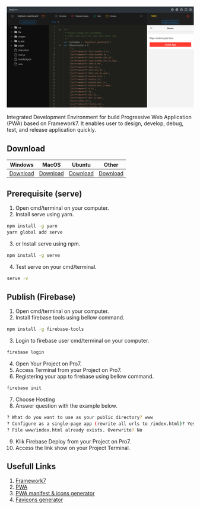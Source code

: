 ![alt text](https://raw.githubusercontent.com/NowDB/Pro7/master/www/img/ide.png "Pro7 IDE")

Integrated Development Environment for build Progressive Web Application (PWA) based on Framework7. It enables user to design, develop, debug, test, and release application quickly.

## Download
Windows|MacOS|Ubuntu|Other
---|---|---|---
[Download](https://github.com/NowDB/Pro7/releases/download/v0.0.3/Pro7.Setup.0.0.3.exe)|[Download](https://github.com/NowDB/Pro7/releases/download/v0.0.3/Pro7-0.0.3.dmg)|[Download](https://github.com/NowDB/Pro7/releases/download/v0.0.3/pro7_0.0.3_amd64.deb)|[Download](https://github.com/NowDB/Pro7/releases/tag/v0.0.3)

## Prerequisite (serve)
1. Open cmd/terminal on your computer.
2. Install serve using yarn.
```sh
npm install -g yarn
yarn global add serve
```
3. or Install serve using npm.
```sh
npm install -g serve
```
4. Test serve on your cmd/terminal.
```sh
serve -v
```

## Publish (Firebase)
1. Open cmd/terminal on your computer.
2. Install firebase tools using bellow command.
```sh
npm install -g firebase-tools
```
3. Login to firebase user cmd/terminal on your computer.
```sh
firebase login
```
4. Open Your Project on Pro7.
5. Access Terminal from your Project on Pro7.
6. Registering your app to firebase using bellow command.
```sh
firebase init
```
7. Choose Hosting
8. Answer question with the example below.
```sh
? What do you want to use as your public directory? www
? Configure as a single-page app (rewrite all urls to /index.html)? Yes
? File www/index.html already exists. Overwrite? No
```
9. Klik Firebase Deploy from your Project on Pro7.
10. Access the link show on your Project Terminal.

## Usefull Links
1. [Framework7](https://framework7.io/)
2. [PWA](https://web.dev/progressive-web-apps/)
3. [PWA manifest & icons generator](https://app-manifest.firebaseapp.com/)
4. [Favicons generator](https://www.favicon-generator.org/)
